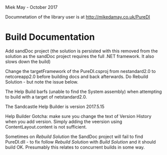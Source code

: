 Miek May - October 2017

Documnetation of the library user is at http://mikedamay.co.uk/PureDI

Build Documentation
===================

Add sandDoc project (the solution is persisted with this removed from the solution
as the sandDoc project requires the full .NET framework.  It also slows down the build)

Change the targetFramework of the PureDI.csproj from nestandard2.0 to netcoreapp2.0 before building
docs and back afterwards.  Do Rebuild Solution - but note the issue below.

The Help Build barfs (unable to find the System assembly) when attempting to build
with a target of netstandard2.0.

The Sandcastle Help Builder is version 2017.5.15

Help Builder Gotcha: make sure you change the text of Version History
when you add version.  Simply adding the veersion using ContentLayout.content
is not sufficient.  

Sometimes on _Rebuild Solution_ the SandDoc project will fail to find PureDI.dll - to fix
follow _Rebuild Solution_ with _Build Solution_ and it should build OK.
Presumably this relates to concurrent builds in some way.

